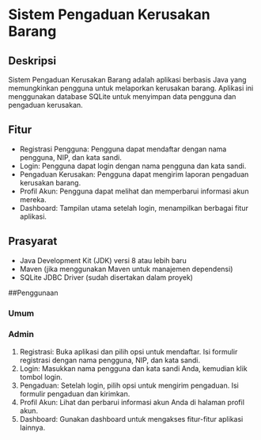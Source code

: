 # Sistem Pengaduan Kerusakan Barang

## Deskripsi
Sistem Pengaduan Kerusakan Barang adalah aplikasi berbasis Java yang memungkinkan pengguna untuk melaporkan kerusakan barang. Aplikasi ini menggunakan database SQLite untuk menyimpan data pengguna dan pengaduan kerusakan.

## Fitur
- Registrasi Pengguna: Pengguna dapat mendaftar dengan nama pengguna, NIP, dan kata sandi.
- Login: Pengguna dapat login dengan nama pengguna dan kata sandi.
- Pengaduan Kerusakan: Pengguna dapat mengirim laporan pengaduan kerusakan barang.
- Profil Akun: Pengguna dapat melihat dan memperbarui informasi akun mereka.
- Dashboard: Tampilan utama setelah login, menampilkan berbagai fitur aplikasi.

## Prasyarat
- Java Development Kit (JDK) versi 8 atau lebih baru
- Maven (jika menggunakan Maven untuk manajemen dependensi)
- SQLite JDBC Driver (sudah disertakan dalam proyek)

##Penggunaan

### Umum
### Admin

1. Registrasi: Buka aplikasi dan pilih opsi untuk mendaftar. Isi formulir registrasi dengan nama pengguna, NIP, dan kata sandi.
2. Login: Masukkan nama pengguna dan kata sandi Anda, kemudian klik tombol login.
3. Pengaduan: Setelah login, pilih opsi untuk mengirim pengaduan. Isi formulir pengaduan dan kirimkan.
4. Profil Akun: Lihat dan perbarui informasi akun Anda di halaman profil akun.
5. Dashboard: Gunakan dashboard untuk mengakses fitur-fitur aplikasi lainnya.
